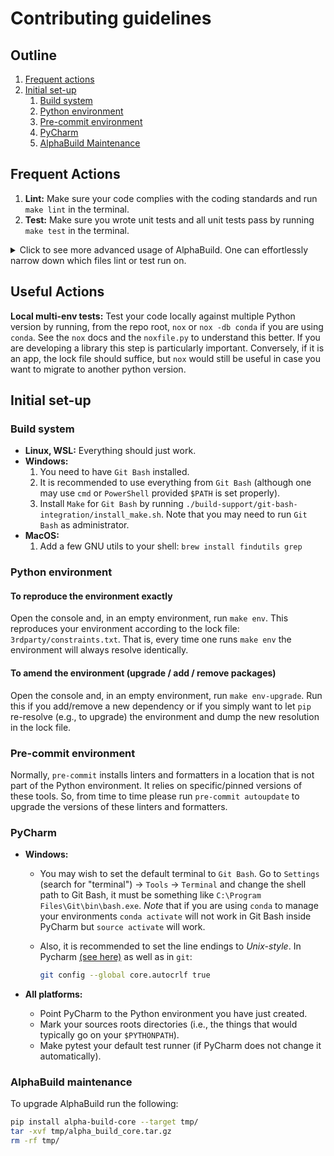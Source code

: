 # Contributing guidelines

## Outline

1. [Frequent actions](#frequent-actions)
2. [Initial set-up](#initial-set-up)
   1. [Build system](#build-system)
   2. [Python environment](#python-environment)
   3. [Pre-commit environment](#pre-commit-environment)
   4. [PyCharm](#pycharm)
   5. [AlphaBuild Maintenance](#alphabuild-maintenance)

## Frequent Actions

1. **Lint:** Make sure your code complies with the coding standards and run `make lint` in the terminal.
2. **Test:** Make sure you wrote unit tests and all unit tests pass by running `make test` in the terminal.

<!-- markdownlint-disable MD033 -->
<details>
  <summary>
    Click to see more advanced usage of AlphaBuild. One can effortlessly narrow down which files lint or test run on.
  </summary>
For example:

- `make lint on=art_deco/hello.py` runs all on the given file.
- `make lint on=art_deco/` runs all linters in the given directory.
- `make lint on="art_deco/ tests/"` runs all linters on the given directories.
- `make lint on=build*` runs all linters on the results of the glob.
- `make lint on=myspecialdirs` where at the top of the Makefile
  `myspecialdir=.github/workflows build-support/alpha-build`. Save yourself a bunch of keystrokes by leveraging aliases.
- `make lint since=master` runs all formatters on the diff between the current branch and master.
- `make lint since=HEAD~1` runs all formatters on all files that changed since "2 commits ago".
- `make lint since=--cached` runs all linters on all files that are "git added".
- `make lint on=my_dir/ since=HEAD~2` will run all linters on all files in `my_dir/` that changed since "3 commits ago".
- `make lint hook=mypy` runs `mypy` (out of all the linters) all the Python files.
- `make lint hook=mypy on=my_dir/ since=HEAD~2` runs `mypy` on all files in `my_dir/` that changed since
  "3 commits ago".

</details>
<!-- markdownlint-disable MD033 -->

## Useful Actions

**Local multi-env tests:** Test your code locally against multiple Python version by running, from the
repo root, `nox` or `nox -db conda` if you are using `conda`. See the `nox` docs and the `noxfile.py` to
understand this better. If you are developing a library this step is particularly important. Conversely, if it is
an app, the lock file should suffice, but `nox` would still be useful in case you want to migrate to another
python version.

## Initial set-up

### Build system

- **Linux, WSL:** Everything should just work.
- **Windows:**
  1. You need to have `Git Bash` installed.
  2. It is recommended to use everything from `Git Bash`
     (although one may use `cmd` or `PowerShell` provided `$PATH` is set properly).
  3. Install `Make` for `Git Bash` by running `./build-support/git-bash-integration/install_make.sh`.
     Note that you may need to run `Git Bash` as administrator.
- **MacOS:**
  1. Add a few GNU utils to your shell: `brew install findutils grep`

### Python environment

#### To reproduce the environment exactly

Open the console and, in an empty environment, run `make env`. This reproduces your environment according to the lock
file: `3rdparty/constraints.txt`. That is, every time one runs `make env` the environment will always resolve
identically.

#### To amend the environment (upgrade / add / remove packages)

Open the console and, in an empty environment, run `make env-upgrade`. Run this if you add/remove a new dependency or
if you simply want to let `pip` re-resolve (e.g., to upgrade) the environment and dump the new resolution in the lock
file.

### Pre-commit environment

Normally, `pre-commit` installs linters and formatters in a location that is not part of the Python environment. It
relies on specific/pinned versions of these tools. So, from time to time please run `pre-commit autoupdate` to
upgrade the versions of these linters and formatters.

### PyCharm

- **Windows:**

  - You may wish to set the default terminal to `Git Bash`.
    Go to `Settings` (search for "terminal") &#8594; `Tools` &#8594; `Terminal` and change the shell path to
    Git Bash, it must be something like `C:\Program Files\Git\bin\bash.exe`.
    _Note_ that if you are using `conda` to manage your environments `conda activate` will not work in Git Bash inside
    PyCharm but `source activate` will work.
  - Also, it is recommended to set the line endings to _Unix-style_. In Pycharm
    [(see here)](https://www.jetbrains.com/help/pycharm/configuring-line-endings-and-line-separators.html)
    as well as in `git`:

    ```bash
    git config --global core.autocrlf true
    ```

- **All platforms:**

  - Point PyCharm to the Python environment you have just created.
  - Mark your sources roots directories (i.e., the things that would typically go on your `$PYTHONPATH`).
  - Make pytest your default test runner (if PyCharm does not change it automatically).

### AlphaBuild maintenance

To upgrade AlphaBuild run the following:

```bash
pip install alpha-build-core --target tmp/
tar -xvf tmp/alpha_build_core.tar.gz
rm -rf tmp/
```

